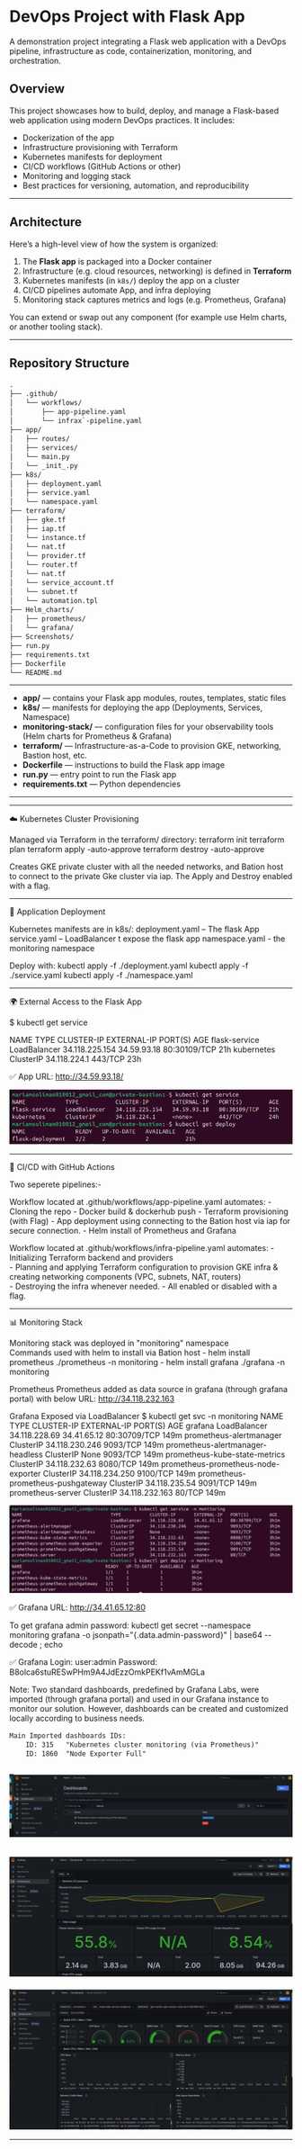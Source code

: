 # DevOps Project with Flask App

A demonstration project integrating a Flask web application with a DevOps pipeline, infrastructure as code, containerization, monitoring, and orchestration.


## Overview

This project showcases how to build, deploy, and manage a Flask-based web application using modern DevOps practices. It includes:

- Dockerization of the app  
- Infrastructure provisioning with Terraform  
- Kubernetes manifests for deployment  
- CI/CD workflows (GitHub Actions or other)  
- Monitoring and logging stack  
- Best practices for versioning, automation, and reproducibility

---

## Architecture

Here’s a high-level view of how the system is organized:

1. The **Flask app** is packaged into a Docker container  
2. Infrastructure (e.g. cloud resources, networking) is defined in **Terraform**  
3. Kubernetes manifests (in `k8s/`) deploy the app on a cluster  
4. CI/CD pipelines automate App, and infra deploying
5. Monitoring stack captures metrics and logs (e.g. Prometheus, Grafana)

You can extend or swap out any component (for example use Helm charts, or another tooling stack).

---

## Repository Structure

```
.
├── .github/
│   └── workflows/
│       ├── app-pipeline.yaml
│       └── infrax`-pipeline.yaml
├── app/
│   ├── routes/
│   ├── services/
│   └── main.py
│   └── _init_.py
├── k8s/
│   ├── deployment.yaml
│   ├── service.yaml
│   └── namespace.yaml
├── terraform/
│   ├── gke.tf
│   ├── iap.tf
│   └── instance.tf
│   └── nat.tf
│   └── provider.tf
│   └── router.tf
│   └── nat.tf
│   └── service_account.tf
│   └── subnet.tf
│   └── automation.tpl
├── Helm_charts/
│   ├── prometheus/
│   └── grafana/
├── Screenshots/
├── run.py
├── requirements.txt
├── Dockerfile
└── README.md

```
---

- **app/** — contains your Flask app modules, routes, templates, static files  
- **k8s/** — manifests for deploying the app (Deployments, Services, Namespace)  
- **monitoring-stack/** — configuration files for your observability tools (Helm charts for Prometheus & Grafana)
- **terraform/** — Infrastructure-as-a-Code to provision GKE, networking, Bastion host, etc.  
- **Dockerfile** — instructions to build the Flask app image  
- **run.py** — entry point to run the Flask app  
- **requirements.txt** — Python dependencies  

---

_______________________________________________________________________________________________________________
☁️ Kubernetes Cluster Provisioning

Managed via Terraform in the terraform/ directory:
terraform init
terraform plan
terraform apply -auto-approve
terraform destroy -auto-approve

Creates GKE private cluster with all the needed networks, and Bation host to connect to the private Gke cluster via iap.
The Apply and Destroy enabled with a flag.
_______________________________________________________________________________________________________________
🚀 Application Deployment

Kubernetes manifests are in k8s/:
    deployment.yaml – The flask App
    service.yaml – LoadBalancer t expose the flask app
    namespace.yaml - the monitoring namespace

Deploy with:
        kubectl apply -f ./deployment.yaml
        kubectl apply -f ./service.yaml
        kubectl apply -f ./namespace.yaml
_______________________________________________________________________________________________________________
🌍 External Access to the Flask App

$ kubectl get service

NAME            TYPE           CLUSTER-IP       EXTERNAL-IP   PORT(S)        AGE
flask-service   LoadBalancer   34.118.225.154   34.59.93.18   80:30109/TCP   21h
kubernetes      ClusterIP      34.118.224.1     <none>        443/TCP        23h


✅ App URL: http://34.59.93.18/

![App SVC & Deplyments](Screenshots/app-svc&deployments.png)
_______________________________________________________________________________________________________________
🔁 CI/CD with GitHub Actions

Two seperete pipelines:-

Workflow located at .github/workflows/app-pipeline.yaml automates:
    - Cloning the repo
    - Docker build & dockerhub push 
    - Terraform provisioning (with Flag)
    - App deployment using connecting to the Bation host via iap for secure connection.
    - Helm install of Prometheus and Grafana

Workflow located at .github/workflows/infra-pipeline.yaml automates:
    - Initializing Terraform backend and providers  
    - Planning and applying Terraform configuration to provision GKE infra & creating networking components (VPC, subnets, NAT, routers)  
    - Destroying the infra whenever needed. 
    - All enabled or disabled with a flag.

_______________________________________________________________________________________________________________
📊 Monitoring Stack

Monitoring stack was deployed in "monitoring" namespace    
    Commands used with helm to install via Bation host
        - helm install prometheus ./prometheus -n monitoring
        - helm install grafana ./grafana -n monitoring


Prometheus
    Prometheus added as data source in grafana (through grafana portal) with below URL:
        http://34.118.232.163

Grafana Exposed via LoadBalancer
    $ kubectl get svc -n monitoring
    NAME                                  TYPE           CLUSTER-IP       EXTERNAL-IP   PORT(S)        AGE
    grafana                               LoadBalancer   34.118.228.69    34.41.65.12   80:30709/TCP   149m
    prometheus-alertmanager               ClusterIP      34.118.230.246   <none>        9093/TCP       149m
    prometheus-alertmanager-headless      ClusterIP      None             <none>        9093/TCP       149m
    prometheus-kube-state-metrics         ClusterIP      34.118.232.63    <none>        8080/TCP       149m
    prometheus-prometheus-node-exporter   ClusterIP      34.118.234.250   <none>        9100/TCP       149m
    prometheus-prometheus-pushgateway     ClusterIP      34.118.235.54    <none>        9091/TCP       149m
    prometheus-server                     ClusterIP      34.118.232.163   <none>        80/TCP         149m

![Monitoring SVC & Deplyments](Screenshots/monitorings-svc&deployments.png)

✅ Grafana URL: http://34.41.65.12:80

To get grafana admin password: 
    kubectl get secret --namespace monitoring grafana -o jsonpath="{.data.admin-password}" | base64 --decode ; echo

✅ Grafana Login:
    user:admin 
    Password: B8olca6stuRESwPHm9A4JdEzzOmkPEKf1vAmMGLa

Note: 
    Two standard dashboards, predefined by Grafana Labs, were imported (through grafana portal) and used in our Grafana instance to monitor our solution. However, dashboards can be created and customized locally according to business needs.

    Main Imported dashboards IDs:
        ID: 315   "Kubernetes cluster monitoring (via Prometheus)"
        ID: 1860  "Node Exporter Full"

![Grafana Dashboards](Screenshots/dashboards.png)
---
![Grafana Kubernetes cluster monitoring (via Prometheus)](Screenshots/dashboard-1.png)
---
![Grafana Node Exporter Full](Screenshots/dashboard-2.png)
_______________________________________________________________________________________________________________
